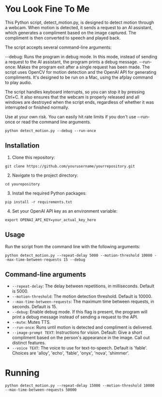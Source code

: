 # You Look Fine To Me

This Python script, detect_motion.py, is designed to detect motion through a webcam. When motion is detected, it sends a request to an AI assistant, which generates a compliment based on the image captured. The compliment is then converted to speech and played back.

The script accepts several command-line arguments:

--debug: Runs the program in debug mode. In this mode, instead of sending a request to the AI assistant, the program prints a debug message.
--run-once: Makes the program exit after a single request has been made.
The script uses OpenCV for motion detection and the OpenAI API for generating compliments. It's designed to be run on a Mac, using the afplay command to play audio.

The script handles keyboard interrupts, so you can stop it by pressing Ctrl+C. It also ensures that the webcam is properly released and all windows are destroyed when the script ends, regardless of whether it was interrupted or finished normally.


Use at your own risk. You can easily hit rate limits if you don't use --run-once or read the command line arguments. 


```
python detect_motion.py --debug --run-once
```

## Installation

1. Clone this repository:
```
git clone https://github.com/yourusername/yourrepository.git
```

2. Navigate to the project directory:
```
cd yourepository
```

3. Install the required Python packages:
```
pip install -r requirements.txt
```

4. Set your OpenAI API key as an environment variable:
```
export OPENAI_API_KEY=your_actual_key_here
```


## Usage

Run the script from the command line with the following arguments:

```
python detect_motion.py --repeat-delay 5000 --motion-threshold 10000 --max-time-between-requests 15 --debug
```

## Command-line arguments

- `--repeat-delay`: The delay between repetitions, in milliseconds. Default is 5000.
- `--motion-threshold`: The motion detection threshold. Default is 10000.
- `--max-time-between-requests`: The maximum time between requests, in seconds. Default is 15.
- `--debug`: Enable debug mode. If this flag is present, the program will print a debug message instead of sending a request to the API.
- `--mute`: Mutes TTS.
- `--run-once`: Runs until motion is detected and compliment is delivered. 
- `--image-prompt TEXT`: Instructions for vision. Default: Give a short compliment based on the person's appearance in the image. Call out distinct features.
- `--voice TEXT`: The voice to use for text-to-speech. Default is 'fable'. Choices are 'alloy', 'echo', 'fable', 'onyx', 'nova', 'shimmer'.

# Running

```
python detect_motion.py --repeat-delay 15000 --motion-threshold 10000 --max-time-between-requests 50000
```
